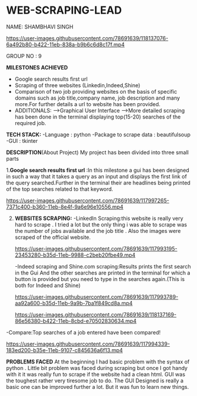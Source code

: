 # WEB-SCRAPING-LEAD
NAME: SHAMBHAVI SINGH
   
https://user-images.githubusercontent.com/78691639/118137076-6a492b80-b422-11eb-838a-b9b6c6d8c17f.mp4

GROUP NO : 9

**MILESTONES ACHIEVED**
 - Google search results first url
 - Scraping of three websites (Linkedin,Indeed,Shine) 
 - Comparison of two job providing websites on the basis of specific domains such as job title,company name, job description and many more.For    further details a url to website has been provided.
 - ADDITIONALS:
    -->Graphical User Interface
    -->More detailed scraping has been done in the terminal displaying top(15-20) searches of the required job.

**TECH STACK:**
   -Language : python
   -Package to scrape data : beautifulsoup
   -GUI : tkinter
 
 **DESCRIPTION**(About Project)
 My project has been divided into three small parts
 
 1.**Google search results first url** :In this milestone a gui has been designed in such a way that it takes a query as an input and displays the   first link of the query searched.Further in the terminal their are headlines being printed of the top searches related to that keyword.

  https://user-images.githubusercontent.com/78691639/117997265-7371c400-b360-11eb-8e4f-9a6e96e10556.mp4


    
2. **WEBSITES SCRAPING:** 
    -LinkedIn Scraping:this website is really very hard to scrape . I tried a lot but the only thing i was able to scrape was the number of jobs available and the job title . Also the images were scraped of the official website.
    
    https://user-images.githubusercontent.com/78691639/117993195-23453280-b35d-11eb-9988-c2beb20fbe49.mp4

   -Indeed scraping and Shine.com scraping:Results prints the first search in the Gui And the other searches are printed in the terminal for which a button is provided but you need to type in the searches again.(This is both for Indeed and Shine)

   https://user-images.githubusercontent.com/78691639/117993789-aa92a600-b35d-11eb-9a9b-7ba1f849cd8a.mp4
   
   https://user-images.githubusercontent.com/78691639/118137169-86e56380-b422-11eb-8cbd-e70502830634.mp4


 
 -Compare:Top searches of a job entered have been compared!
   
   https://user-images.githubusercontent.com/78691639/117994339-183ed200-b35e-11eb-9107-c845636a6f13.mp4
   
  **PROBLEMS FACED**
  At the beginning I had basic problem with the syntax of python . Little bit problem was faced during scraping but once I got handy with it it was  really fun to scrape if the website had a clean html. GUI was the toughest rather very tiresome job to do. The GUI Designed is really a basic one can be improved further a lot. But it was fun to learn new things.







